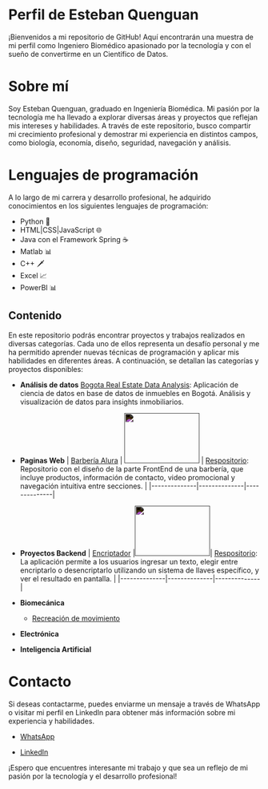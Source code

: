 # Perfil de Esteban Quenguan
¡Bienvenidos a mi repositorio de GitHub! Aquí encontrarán una muestra de mi perfil como Ingeniero Biomédico apasionado por la tecnología y con el sueño de convertirme en un Científico de Datos.

# Sobre mí
Soy Esteban Quenguan, graduado en Ingeniería Biomédica. Mi pasión por la tecnología me ha llevado a explorar diversas áreas y proyectos que reflejan mis intereses y habilidades. A través de este repositorio, busco compartir mi crecimiento profesional y demostrar mi experiencia en distintos campos, como biología, economía, diseño, seguridad, navegación y análisis.

# Lenguajes de programación
A lo largo de mi carrera y desarrollo profesional, he adquirido conocimientos en los siguientes lenguajes de programación:

- Python 🐍
- HTML|CSS|JavaScript 🌐
- Java con el Framework Spring ☕
- Matlab 📊
- C++ 🗡️
- Excel 📈
- PowerBI 📊
## Contenido

En este repositorio podrás encontrar proyectos y trabajos realizados en diversas categorías. Cada uno de ellos representa un desafío personal y me ha permitido aprender nuevas técnicas de programación y aplicar mis habilidades en diferentes áreas. A continuación, se detallan las categorías y proyectos disponibles:

- **Análisis de datos**
[Bogota Real Estate Data Analysis](https://github.com/Esteban12j/Bogota-Real-Estate-Data-Analysis.git): Aplicación de ciencia de datos en base de datos de inmuebles en Bogotá. Análisis y visualización de datos para insights inmobiliarios.

- **Paginas Web**
 | [Barbería Alura](https://esteban12j.github.io/Barber-aAlura/) | <img src="https://img.freepik.com/vector-premium/barba-aislada-sobre-fondo-negro-elemento-diseno-ilustracion-vectorial_201926-1679.jpg" width="150" height="100" style="filter: invert(100%)"> | [Respositorio](https://github.com/Esteban12j/Barber-aAlura.git): Repositorio con el diseño de la parte FrontEnd de una barbería, que incluye productos, información de contacto, video promocional y navegación intuitiva entre secciones. |
|--------------|--------------|--------------|
   <!-- - [Proyecto 2](enlace_al_repositorio): Descripción breve del proyecto. -->


- **Proyectos Backend**
  | [Encriptador](https://esteban12j.github.io/encriptador/) |<img src="https://raw.githubusercontent.com/Esteban12j/encriptador/main/Imagenes/Buscando.png" width="150" height="100" style="filter: invert(100%)">| [Respositorio](https://github.com/Esteban12j/encriptador.git): La aplicación permite a los usuarios ingresar un texto, elegir entre encriptarlo o desencriptarlo utilizando un sistema de llaves específico, y ver el resultado en pantalla. |
  |--------------|--------------|--------------|
  <!-- - [Proyecto 3](enlace_al_repositorio): Descripción breve del proyecto. -->

- **Biomecánica**
  - [Recreación de movimiento](https://github.com/Esteban12j/recrear_Movimiento.git)

- **Electrónica**


- **Inteligencia Artificial**

# Contacto
Si deseas contactarme, puedes enviarme un mensaje a través de WhatsApp o visitar mi perfil en LinkedIn para obtener más información sobre mi experiencia y habilidades.

- [WhatsApp](https://api.whatsapp.com/send?phone=3026057345)

- [LinkedIn](https://www.linkedin.com/in/esteban-quenguan/)

¡Espero que encuentres interesante mi trabajo y que sea un reflejo de mi pasión por la tecnología y el desarrollo profesional!

